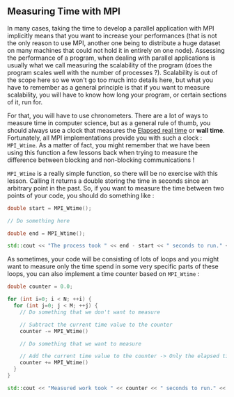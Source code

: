 ## Measuring Time with MPI

In many cases, taking the time to develop a parallel application with MPI implicitly means that you want to increase your performances (that is not the only reason to use MPI, another one being to distribute a huge dataset on many machines that could not hold it in entirely on one node). Assessing the performance of a program, when dealing with parallel applications is usually what we call measuring the scalability of the program (does the program scales well with the number of processes ?). Scalability is out of the scope here so we won't go too much into details here, but what you have to remember as a general principle is that if you want to measure scalability, you will have to know how long your program, or certain sections of it, run for.

For that, you will have to use chronometers. There are a lot of ways to measure time in computer science, but as a general rule of thumb, you should always use a clock that measures the [Elapsed real time](https://en.wikipedia.org/wiki/Elapsed_real_time) or **wall time**. Fortunately, all MPI implementations provide you with such a clock : `MPI_Wtime`. As a matter of fact, you might remember that we have been using this function a few lessons back when trying to measure the difference between blocking and non-blocking communications !

`MPI_Wtime` is a really simple function, so there will be no exercise with this lesson. Calling it returns a double storing the time in seconds since an arbitrary point in the past. So, if you want to measure the time between two points of your code, you should do something like :

```cpp
double start = MPI_Wtime();

// Do something here

double end = MPI_Wtime();

std::cout << "The process took " << end - start << " seconds to run." << std::endl;
```

As sometimes, your code will be consisting of lots of loops and you might want to measure only the time spend in some very specific parts of these loops, you can also implement a time counter based on `MPI_Wtime` :

```cpp
double counter = 0.0;

for (int i=0; i < N; ++i) {
  for (int j=0; j < M; ++j) {
    // Do something that we don't want to measure

    // Subtract the current time value to the counter
    counter -= MPI_Wtime()

    // Do something that we want to measure

    // Add the current time value to the counter -> Only the elapsed time will be stored
    counter += MPI_Wtime()
  }
}

std::cout << "Measured work took " << counter << " seconds to run." << std::endl;
```



